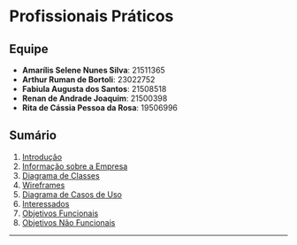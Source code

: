 # Profissionais Práticos

## Equipe
- **Amarílis Selene Nunes Silva**: 21511365
- **Arthur Ruman de Bortoli**: 23022752
- **Fabiula Augusta dos Santos**: 21508518
- **Renan de Andrade Joaquim**: 21500398
- **Rita de Cássia Pessoa da Rosa**: 19506996

## Sumário
1. [Introdução](#introdução)
2. [Informação sobre a Empresa](#informação-sobre-a-empresa)
3. [Diagrama de Classes](#diagrama-de-classes)
4. [Wireframes](#wireframes)
5. [Diagrama de Casos de Uso](#diagrama-de-casos-de-uso)
6. [Interessados](#interessados)
7. [Objetivos Funcionais](#objetivos-funcionais)
8. [Objetivos Não Funcionais](#objetivos-não-funcionais)

---






